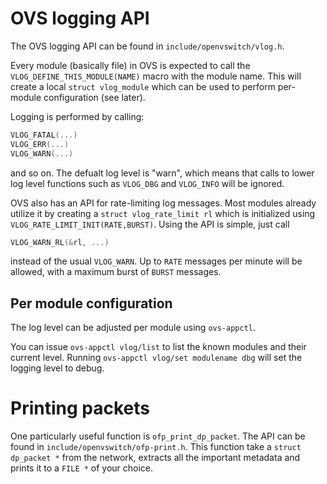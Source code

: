 # OVS logging API

The OVS logging API can be found in `include/openvswitch/vlog.h`.

Every module (basically file) in OVS is expected to call the
`VLOG_DEFINE_THIS_MODULE(NAME)` macro with the module name.
This will create a local `struct vlog_module` which can be used to perform
per-module configuration (see later).

Logging is performed by calling:

```c
VLOG_FATAL(...)
VLOG_ERR(...)
VLOG_WARN(...)
```

and so on. The defualt log level is "warn", which means that calls to lower log
level functions such as `VLOG_DBG` and `VLOG_INFO` will be ignored.

OVS also has an API for rate-limiting log messages. Most modules already
utilize it by creating a `struct vlog_rate_limit rl` which is initialized using
`VLOG_RATE_LIMIT_INIT(RATE,BURST)`. Using the API is simple, just call

```c
VLOG_WARN_RL(&rl, ...)
```

instead of the usual `VLOG_WARN`. Up to `RATE` messages per minute will be
allowed, with a maximum burst of `BURST` messages.

## Per module configuration
The log level can be adjusted per module using `ovs-appctl`.

You can issue `ovs-appctl vlog/list` to list the known modules and their
current level. Running `ovs-appctl vlog/set modulename dbg` will set the
logging level to debug.

# Printing packets
One particularly useful function is `ofp_print_dp_packet`. The API can
be found in `include/openvswitch/ofp-print.h`.
This function take a `struct dp_packet *` from the network, extracts
all the important metadata and prints it to a `FILE *` of your choice.
